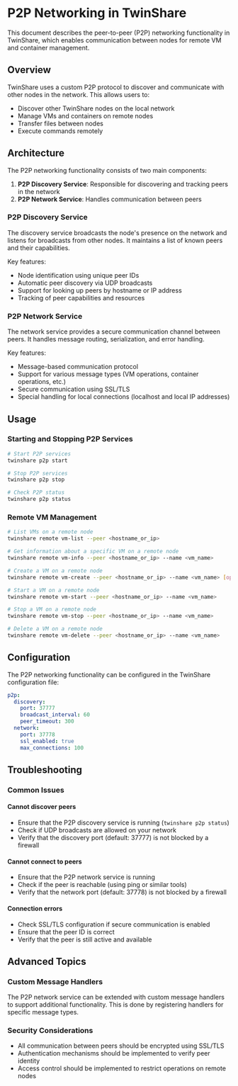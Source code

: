 # P2P Networking in TwinShare

This document describes the peer-to-peer (P2P) networking functionality in TwinShare, which enables communication between nodes for remote VM and container management.

## Overview

TwinShare uses a custom P2P protocol to discover and communicate with other nodes in the network. This allows users to:

- Discover other TwinShare nodes on the local network
- Manage VMs and containers on remote nodes
- Transfer files between nodes
- Execute commands remotely

## Architecture

The P2P networking functionality consists of two main components:

1. **P2P Discovery Service**: Responsible for discovering and tracking peers in the network
2. **P2P Network Service**: Handles communication between peers

### P2P Discovery Service

The discovery service broadcasts the node's presence on the network and listens for broadcasts from other nodes. It maintains a list of known peers and their capabilities.

Key features:
- Node identification using unique peer IDs
- Automatic peer discovery via UDP broadcasts
- Support for looking up peers by hostname or IP address
- Tracking of peer capabilities and resources

### P2P Network Service

The network service provides a secure communication channel between peers. It handles message routing, serialization, and error handling.

Key features:
- Message-based communication protocol
- Support for various message types (VM operations, container operations, etc.)
- Secure communication using SSL/TLS
- Special handling for local connections (localhost and local IP addresses)

## Usage

### Starting and Stopping P2P Services

```bash
# Start P2P services
twinshare p2p start

# Stop P2P services
twinshare p2p stop

# Check P2P status
twinshare p2p status
```

### Remote VM Management

```bash
# List VMs on a remote node
twinshare remote vm-list --peer <hostname_or_ip>

# Get information about a specific VM on a remote node
twinshare remote vm-info --peer <hostname_or_ip> --name <vm_name>

# Create a VM on a remote node
twinshare remote vm-create --peer <hostname_or_ip> --name <vm_name> [options]

# Start a VM on a remote node
twinshare remote vm-start --peer <hostname_or_ip> --name <vm_name>

# Stop a VM on a remote node
twinshare remote vm-stop --peer <hostname_or_ip> --name <vm_name>

# Delete a VM on a remote node
twinshare remote vm-delete --peer <hostname_or_ip> --name <vm_name>
```

## Configuration

The P2P networking functionality can be configured in the TwinShare configuration file:

```yaml
p2p:
  discovery:
    port: 37777
    broadcast_interval: 60
    peer_timeout: 300
  network:
    port: 37778
    ssl_enabled: true
    max_connections: 100
```

## Troubleshooting

### Common Issues

#### Cannot discover peers
- Ensure that the P2P discovery service is running (`twinshare p2p status`)
- Check if UDP broadcasts are allowed on your network
- Verify that the discovery port (default: 37777) is not blocked by a firewall

#### Cannot connect to peers
- Ensure that the P2P network service is running
- Check if the peer is reachable (using ping or similar tools)
- Verify that the network port (default: 37778) is not blocked by a firewall

#### Connection errors
- Check SSL/TLS configuration if secure communication is enabled
- Ensure that the peer ID is correct
- Verify that the peer is still active and available

## Advanced Topics

### Custom Message Handlers

The P2P network service can be extended with custom message handlers to support additional functionality. This is done by registering handlers for specific message types.

### Security Considerations

- All communication between peers should be encrypted using SSL/TLS
- Authentication mechanisms should be implemented to verify peer identity
- Access control should be implemented to restrict operations on remote nodes
